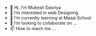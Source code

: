- 👋 Hi, I’m Mukesh Dasriya
- 👀 I’m interested in web Designing 
- 🌱 I’m currently learning at Masai School 
- 💞️ I’m looking to collaborate on ...
- 📫 How to reach me ...

<!---
mdasriya/mdasriya is a ✨ special ✨ repository because its `README.md` (this file) appears on your GitHub profile.
You can click the Preview link to take a look at your changes.
--->
